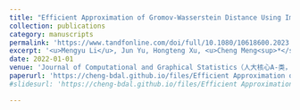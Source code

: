 ```yaml
---
title: "Efficient Approximation of Gromov-Wasserstein Distance Using Importance Sparsification"
collection: publications
category: manuscripts
permalink: 'https://www.tandfonline.com/doi/full/10.1080/10618600.2023.2165500'
excerpt: '<u>Mengyu Li</u>, Jun Yu, Hongteng Xu, <u>Cheng Meng<sup>*</sup></u>'
date: 2022-01-01
venue: 'Journal of Computational and Graphical Statistics（人大核心A-类，人大理工核心A-类）'
paperurl: 'https://cheng-bdal.github.io/files/Efficient Approximation of.pdf'
#slidesurl: 'https://cheng-bdal.github.io/files/Efficient Approximation of.pdf'

---
```


